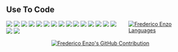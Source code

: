 ## Use To Code
<div style="display: flex; justify-content: center; gap: 20px;">
  <div>
    <img src="https://img.shields.io/badge/java-%23ED8B00.svg?style=for-the-badge&logo=openjdk&logoColor=white" />
    <img src="https://img.shields.io/badge/spring-%236DB33F.svg?style=for-the-badge&logo=spring&logoColor=white" />
    <img src="https://img.shields.io/badge/typescript-%23007ACC.svg?style=for-the-badge&logo=typescript&logoColor=white" />
    <img src="https://img.shields.io/badge/postgres-%23316192.svg?style=for-the-badge&logo=postgresql&logoColor=white" />
    <img src="https://img.shields.io/badge/javascript-%23323330.svg?style=for-the-badge&logo=javascript&logoColor=%23F7DF1E" />
    <img src="https://img.shields.io/badge/Git-F05032?style=for-the-badge&logo=git&logoColor=white" />
    <img src="https://img.shields.io/badge/angular-%23DD0031.svg?style=for-the-badge&logo=angular&logoColor=white" />
    <img src="https://img.shields.io/badge/Nodejs-3C873A?style=for-the-badge&labelColor=black&logo=node.js&logoColor=3C873A" />
    <img src="https://img.shields.io/badge/mysql-%2300f.svg?style=for-the-badge&logo=mysql&logoColor=white" />
    <img src="https://img.shields.io/badge/HTML5-E34F26?style=for-the-badge&logo=html5&logoColor=white" />
    <img src="https://img.shields.io/badge/CSS3-1572B6?style=for-the-badge&logo=css3&logoColor=white" />
    <img src="https://img.shields.io/badge/Docker-%23316A9C.svg?style=for-the-badge&logo=docker&logoColor=white" />
    <img src="https://img.shields.io/badge/Linux-%23FCC624.svg?style=for-the-badge&logo=linux&logoColor=black" />
    <img src="https://img.shields.io/badge/Vue.js-%234FC08D.svg?style=for-the-badge&logo=vue.js&logoColor=white" />
    <img src="https://img.shields.io/badge/Test-%23FF7043.svg?style=for-the-badge&logo=testing-library&logoColor=white" />
    <img src="https://img.shields.io/badge/Python-%233B8E4F.svg?style=for-the-badge&logo=python&logoColor=white" />
    <img src="https://img.shields.io/badge/Bootstrap-%23563D7C.svg?style=for-the-badge&logo=bootstrap&logoColor=white" />
  </div>
  <div>
    <a href="https://github.com/frederico-enzo" style="display: inline-block;">
      <img alt="Frederico Enzo Languages" src="https://denvercoder1-github-readme-stats.vercel.app/api/top-langs/?username=frederico-enzo&langs_count=8&layout=compact&theme=react&border_color=7F3FBF&bg_color=0D1117&title_color=F85D7F&icon_color=F8D866" />
    </a>
  </div>
</div>

<p align="center" style="display: flex; justify-content: center; gap: 10px;">
  <a href="https://github.com/frederico-enzo" style="display: inline-block;">
    <img src="https://github-profile-summary-cards.vercel.app/api/cards/profile-details?username=frederico-enzo&theme=radical" alt="Frederico Enzo's GitHub Contribution" />
  </a>
</p>
